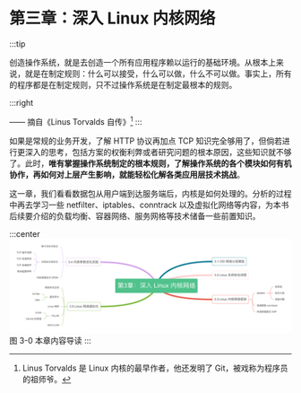 # 第三章：深入 Linux 内核网络
:::tip <a/>

创造操作系统，就是去创造一个所有应用程序赖以运行的基础环境。从根本上来说，就是在制定规则：什么可以接受，什么可以做，什么不可以做。事实上，所有的程序都是在制定规则，只不过操作系统是在制定最根本的规则。

:::right

—— 摘自《Linus Torvalds 自传》[^1]
:::

如果是常规的业务开发，了解 HTTP 协议再加点 TCP 知识完全够用了，但倘若进行更深入的思考，包括方案的权衡利弊或者研究问题的根本原因，这些知识就不够了。此时，**唯有掌握操作系统制定的根本规则，了解操作系统的各个模块如何有机协作，再如何对上层产生影响，就能轻松化解各类应用层技术挑战**。

这一章，我们看看数据包从用户端到达服务端后，内核是如何处理的。分析的过程中再去学习一些 netfilter、iptables、conntrack 以及虚拟化网络等内容，为本书后续要介绍的负载均衡、容器网络、服务网格等技术储备一些前置知识。

:::center
  ![](../assets/network-summary.png)<br/>
  图 3-0 本章内容导读
:::


[^1]: Linus Torvalds 是 Linux 内核的最早作者，他还发明了 Git，被戏称为程序员的祖师爷。